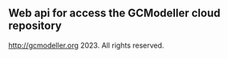 ## Web api for access the GCModeller cloud repository

http://gcmodeller.org 2023. All rights reserved.
